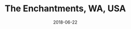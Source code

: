 ---
category: adventures
title: The Enchantments, WA, USA
date: 2018-06-22
pics:
- DSC00224.JPG
- DSC00305.JPG
- DSC00367.JPG
- DSC00374.JPG
---